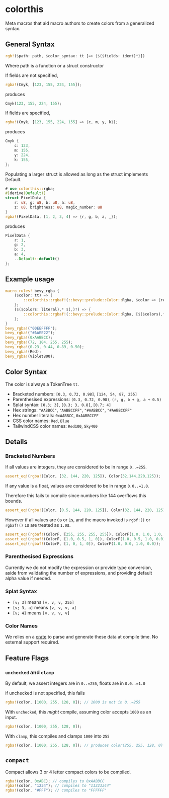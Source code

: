 # colorthis

Meta macros that aid macro authors to create colors from a generalized syntax.

## General Syntax

```rust
rgb!($path: path, $color_syntax: tt [=> {$($fields: ident)*}])
```

Where path is a function or a struct constructor

If fields are not specified,

```rust
rgba!(Cmyk, [123, 155, 224, 155]);
```

produces

```rust
Cmyk(123, 155, 224, 155);
```

If fields are specified,

```rust
rgba!(Cmyk, [123, 155, 224, 155] => {c, m, y, k});
```

produces

```rust
Cmyk {
    c: 123,
    m: 155,
    y: 224,
    k: 155,
};
```

Populating a larger struct is allowed as long as the struct implements Default.

```rust
# use colorthis::rgba;
#[derive(Default)]
struct PixelData {
    r: u8, g: u8, b: u8, a: u8,
    z: u8, brightness: u8, magic_number: u8
}
rgba!(PixelData, [1, 2, 3, 4] => {r, g, b, a, _});
```

produces

```rust
PixelData {
    r: 1,
    g: 2,
    b: 3,
    a: 4,
    ..Default::default()
};
```

## Example usage

```rust
macro_rules! bevy_rgba {
    ($color: tt) => {
        ::colorthis::rgbaf!(::bevy::prelude::Color::Rgba, $color => {red, green, blue, alpha})
    };
    ($($colors: literal),* $(,)?) => {
        ::colorthis::rgbaf!(::bevy::prelude::Color::Rgba, [$($colors),*] => {red, green, blue, alpha})
    };
}
bevy_rgba!("00EEFFFF");
bevy_rgba!("#AAEE22");
bevy_rgba!(0xAABBCC);
bevy_rgba!(72, 184, 255, 255);
bevy_rgba!(0.23, 0.44, 0.89, 0.50);
bevy_rgba!(Red);
bevy_rgba!(Violet800);
```

## Color Syntax

The color is always a TokenTree `tt`.

* Bracketed numbers: `[0.3, 0.72, 0.98]`, `[124, 54, 87, 255]`
* Parenthesised expressions: `(0.3, 0.72, 0.98)`, `(r, g, b + g, a + 0.5)`
* Splat syntax: `[0.3; 3]`, `[0.3; 3, 0.8]`, `[0.7; 4]`
* Hex strings: `"AABBCC"`, `"AABBCCFF"`, `"#AABBCC"`, `"#AABBCCFF"`
* Hex number literals: `0xAABBCC`, `0xAABBCCFF`
* CSS color names: `Red`, `Blue`
* TailwindCSS color names: `Red100`, `Sky400`

## Details

### Bracketed Numbers

If all values are integers,
they are considered to be in range `0..=255`.

```rust
assert_eq!(rgba!(Color, [32, 144, 220, 125]), Color(32,144,220,125));
```

If any value is a float,
values are considered to be in range `0.0..=1.0`.

Therefore this fails to compile since numbers like 144 overflows this bounds.

```rust
assert_eq!(rgba!(Color, [0.5, 144, 220, 125]), Color(32, 144, 220, 125));
```

However if all values are `0`s or `1`s, and the macro invoked
is `rgbf!()` or `rgbaf!()` `1`s are treated as `1.0`s.

```rust
assert_eq!(rgbaf!(ColorF, [255, 255, 255, 255]), ColorF(1.0, 1.0, 1.0, 1.0));
assert_eq!(rgbaf!(ColorF, [1.0, 0.5, 1, 0]), ColorF(1.0, 0.5, 1.0, 0.0));
assert_eq!(rgbaf!(ColorF, [1, 0, 1, 0]), ColorF(1.0, 0.0, 1.0, 0.0));
```

### Parenthesised Expressions

Currently we do not modify the expression or provide type conversion,
aside from validating the number of expressions,
and providing default alpha value if needed.

### Splat Syntax

* `[v; 3]` means `[v, v, v, 255]`
* `[v; 3, a]` means `[v, v, v, a]`
* `[v; 4]` means `[v, v, v, v]`

### Color Names

We relies on a [crate](https://docs.rs/parse-color/0.1.0/parse_color/)
to parse and generate these data at compile time. No external support required.

## Feature Flags

### `unchecked` and `clamp`

By default, we assert integers are in `0..=255`, floats are in `0.0..=1.0`

if unchecked is not specified, this fails

```rust
rgba!(color, [1000, 255, 128, 0]); // 1000 is not in 0..=255
```

With `unchecked`, this *might* compile, assuming color accepts `1000` as an input.

```rust
rgba!(color, [1000, 255, 128, 0]);
```

With `clamp`, this compiles and clamps `1000` into `255`

```rust
rgba!(color, [1000, 255, 128, 0]); // produces color(255, 255, 128, 0)
```

## `compact`

Compact allows 3 or 4 letter compact colors to be compiled.

```rust
rgba!(color, 0xABC); // compiles to 0xAABBCC
rgba!(color, "1234"); // compiles to "11223344"
rgba!(color, "#FFF"); // compiles to "FFFFFF"
```
